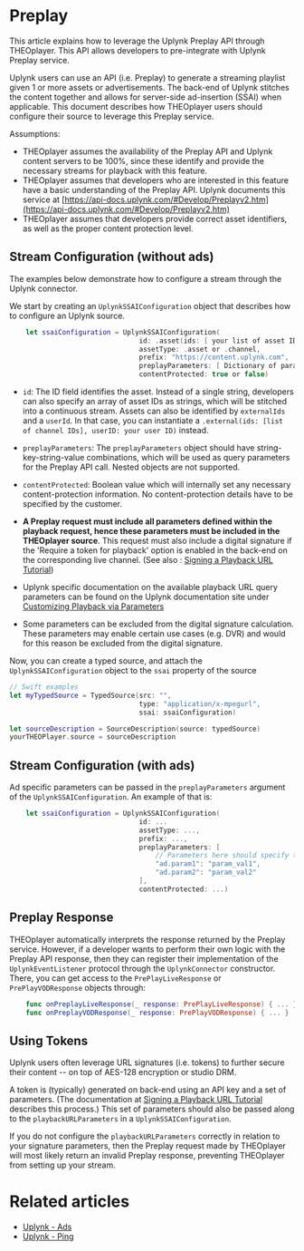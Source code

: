 # Preplay

This article explains how to leverage the Uplynk Preplay API through THEOplayer. This API allows developers to pre-integrate with Uplynk Preplay service.

Uplynk users can use an API (i.e. Preplay) to generate a streaming playlist given 1 or more assets or advertisements. The back-end of Uplynk stitches the content together and allows for server-side ad-insertion (SSAI) when applicable. This document describes how THEOplayer users should configure their source to leverage this Preplay service.

Assumptions:

- THEOplayer assumes the availability of the Preplay API and Uplynk content servers to be 100%, since these identify and provide the necessary streams for playback with this feature.
- THEOplayer assumes that developers who are interested in this feature have a basic understanding of the Preplay API. Uplynk documents this service at [https://api-docs.uplynk.com/#Develop/Preplayv2.htm](https://api-docs.uplynk.com/#Develop/Preplayv2.htm)
- THEOplayer assumes that developers provide correct asset identifiers, as well as the proper content protection level.

## Stream Configuration (without ads)

The examples below demonstrate how to configure a stream through the Uplynk connector.

We start by creating an `UplynkSSAIConfiguration` object that describes how to configure an Uplynk source. 

```swift
    let ssaiConfiguration = UplynkSSAIConfiguration(
                                id: .asset(ids: [ your list of asset IDs]),
                                assetType: .asset or .channel,
                                prefix: "https://content.uplynk.com", 
                                preplayParameters: [ Dictionary of parameters ]
                                contentProtected: true or false)
```

- `id`: The ID field identifies the asset. Instead of a single string, developers can also specify an array of asset IDs as strings, which will be stitched into a continuous stream. Assets can also be identified by `externalIds` and a `userId`. In that case, you can instantiate a `.external(ids: [list of channel IDs], userID: your user ID)` instead.
 
- `preplayParameters`: The `preplayParameters` object should have string-key-string-value combinations, which will be used as query parameters for the Preplay API call. Nested objects are not supported.

- `contentProtected`: Boolean value which will internally set any necessary content-protection information. No content-protection details have to be specified by the customer.

- **A Preplay request must include all parameters defined within the playback request, hence these parameters must be included in the THEOplayer source**. This request must also include a digital signature if the 'Require a token for playback' option is enabled in the back-end on the corresponding live channel. (See also : [Signing a Playback URL Tutorial](https://docs.uplynk.com/docs/sign-playback-url))
  
- Uplynk specific documentation on the available playback URL query parameters can be found on the Uplynk documentation site under [Customizing Playback via Parameters](https://docs.uplynk.com/docs/customize-playback-via-parameters)
  
- Some parameters can be excluded from the digital signature calculation. These parameters may enable certain use cases (e.g. DVR) and would for this reason be excluded from the digital signature.


Now, you can create a typed source, and attach the `UplynkSSAIConfiguration` object to the `ssai` property of the source
```swift
// Swift examples
let myTypedSource = TypedSource(src: "",
                                type: "application/x-mpegurl",
                                ssai: ssaiConfiguration)

let sourceDescription = SourceDescription(source: typedSource)
yourTHEOPlayer.source = sourceDescription
```

## Stream Configuration (with ads)

Ad specific parameters can be passed in the `preplayParameters` argument of the `UplynkSSAIConfiguration`. An example of that is: 
```swift
    let ssaiConfiguration = UplynkSSAIConfiguration(
                                id: ...
                                assetType: ...,
                                prefix: ..., 
                                preplayParameters: [
                                    // Parameters here should specify the necessary ad parameters for the Preplay API
                                    "ad.param1": "param_val1",
                                    "ad.param2": "param_val2" 
                                ],
                                contentProtected: ...)
```

## Preplay Response

THEOplayer automatically interprets the response returned by the Preplay service. However, if a developer wants to perform their own logic with the Preplay API response, then they can register their implementation of the `UplynkEventListener` protocol through the `UplynkConnector` constructor. There, you can get access to the `PrePlayLiveResponse` or `PrePlayVODResponse` objects through:

```swift
    func onPreplayLiveResponse(_ response: PrePlayLiveResponse) { ... }
    func onPreplayVODResponse(_ response: PrePlayVODResponse) { ... }
```

## Using Tokens

Uplynk users often leverage URL signatures (i.e. tokens) to further secure their content -- on top of AES-128 encryption or studio DRM.

A token is (typically) generated on back-end using an API key and a set of parameters.
(The documentation at [Signing a Playback URL Tutorial](https://docs.uplynk.com/docs/sign-playback-url) describes this process.) This set of parameters should also be passed along to the `playbackURLParameters` in a `UplynkSSAIConfiguration`. 

If you do not configure the `playbackURLParameters` correctly in relation to your signature parameters, then the Preplay request made by THEOplayer will most likely return an invalid Preplay response, preventing THEOplayer from setting up your stream.

# Related articles

- [Uplynk - Ads](./02-ads.md)
- [Uplynk - Ping](./03-ping.md)
